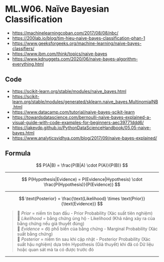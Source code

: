 
# ML.W06. Naïve Bayesian Classification

- https://machinelearningcoban.com/2017/08/08/nbc/
- https://200lab.io/blog/tim-hieu-naive-bayes-classification-phan-1
- https://www.geeksforgeeks.org/machine-learning/naive-bayes-classifiers/
- https://www.ibm.com/think/topics/naive-bayes
- https://www.kdnuggets.com/2020/06/naive-bayes-algorithm-everything.html

## Code  
- https://scikit-learn.org/stable/modules/naive_bayes.html
- https://scikit-learn.org/stable/modules/generated/sklearn.naive_bayes.MultinomialNB.html
- https://www.datacamp.com/tutorial/naive-bayes-scikit-learn
- https://towardsdatascience.com/bernoulli-naive-bayes-explained-a-visual-guide-with-code-examples-for-beginners-aec39771ddd6/
- https://jakevdp.github.io/PythonDataScienceHandbook/05.05-naive-bayes.html
- https://www.analyticsvidhya.com/blog/2017/09/naive-bayes-explained/

## Formula



$$
P(A|B) = \frac{P(B|A) \cdot P(A)}{P(B)}
$$

---

$$
P(Hypothesis|Evidence) = P(Evidence|Hypothesis) \cdot \frac{P(Hypothesis)}{P(Evidence)}
$$

---

$$
\text{Posterior} = \frac{\text{Likelihood} \times \text{Prior}}{\text{Evidence}}
$$

> 🔹 *Prior* = niềm tin ban đầu - Prior Probability (Xác suất tiên nghiệm)  
> 🔹 *Likelihood* = bằng chứng ủng hộ - Likelihood (Khả năng xảy ra của bằng chứng nếu giả thuyết đúng)  
> 🔹 *Evidence* = độ phổ biến của bằng chứng - Marginal Probability (Xác suất bằng chứng)   
> 🔹 *Posterior* = niềm tin sau khi cập nhật - Posterior Probability (Xác suất hậu nghiệm) dựa trên Hypothesis (Giả thuyết) khi đã có Dữ liệu hoặc quan sát mà ta có được trước đó  

---

